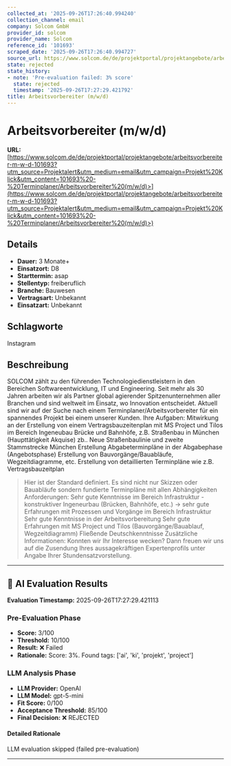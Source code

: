 ```yaml
---
collected_at: '2025-09-26T17:26:40.994240'
collection_channel: email
company: Solcom GmbH
provider_id: solcom
provider_name: Solcom
reference_id: '101693'
scraped_date: '2025-09-26T17:26:40.994727'
source_url: https://www.solcom.de/de/projektportal/projektangebote/arbeitsvorbereiter-m-w-d-101693?utm_source=Projektalert&utm_medium=email&utm_campaign=Projekt%20Klick&utm_content=101693%20-%20Terminplaner/Arbeitsvorbereiter%20(m/w/d)>
state: rejected
state_history:
- note: 'Pre-evaluation failed: 3% score'
  state: rejected
  timestamp: '2025-09-26T17:27:29.421792'
title: Arbeitsvorbereiter (m/w/d)
---
```




# Arbeitsvorbereiter (m/w/d)
**URL:** [https://www.solcom.de/de/projektportal/projektangebote/arbeitsvorbereiter-m-w-d-101693?utm_source=Projektalert&utm_medium=email&utm_campaign=Projekt%20Klick&utm_content=101693%20-%20Terminplaner/Arbeitsvorbereiter%20(m/w/d)>](https://www.solcom.de/de/projektportal/projektangebote/arbeitsvorbereiter-m-w-d-101693?utm_source=Projektalert&utm_medium=email&utm_campaign=Projekt%20Klick&utm_content=101693%20-%20Terminplaner/Arbeitsvorbereiter%20(m/w/d)>)
## Details
- **Dauer:** 3 Monate+
- **Einsatzort:** D8
- **Starttermin:** asap
- **Stellentyp:** freiberuflich
- **Branche:** Bauwesen
- **Vertragsart:** Unbekannt
- **Einsatzart:** Unbekannt

## Schlagworte
Instagram

## Beschreibung
SOLCOM zählt zu den führenden Technologiedienstleistern in den Bereichen Softwareentwicklung, IT und Engineering. Seit mehr als 30 Jahren arbeiten wir als Partner global agierender Spitzenunternehmen aller Branchen und sind weltweit im Einsatz, wo Innovation entscheidet.
Aktuell sind wir auf der Suche nach einem Terminplaner/Arbeitsvorbereiter für ein spannendes Projekt bei einem unserer Kunden.
Ihre Aufgaben:
Mitwirkung an der Erstellung von einem Vertragsbauzeitenplan mit MS Project und Tilos im Bereich Ingeneubau Brücke und Bahnhöfe, z.B. Straßenbau in München (Haupttätigkeit Akquise) zb.. Neue Straßenbaulinie und zweite Stammstrecke München
Erstellung Abgabeterminpläne in der Abgabephase (Angebotsphase)
Erstellung von Bauvorgänge/Bauabläufe, Wegzeitdiagramme, etc.
Erstellung von detaillierten Terminpläne wie z.B. Vertragsbauzeitplan
> Hier ist der Standard definiert. Es sind nicht nur Skizzen oder Bauabläufe sondern fundierte Terminpläne mit allen Abhängigkeiten
Anforderungen:
Sehr gute Kenntnisse im Bereich Infrastruktur - konstruktiver Ingeneurbau (Brücken, Bahnhöfe, etc.) ->
sehr gute Erfahrungen mit Prozessen und Vorgänge im Bereich Infrastruktur
Sehr gute Kenntnisse in der Arbeitsvorbereitung
Sehr gute Erfahrungen mit MS Project und Tilos (Bauvorgänge/Bauablauf, Wegzeitdiagramm)
Fließende Deutschkenntnisse
Zusätzliche Informationen:
Konnten wir Ihr Interesse wecken? Dann freuen wir uns auf die Zusendung Ihres aussagekräftigen Expertenprofils unter Angabe Ihrer Stundensatzvorstellung.

---

## 🤖 AI Evaluation Results

**Evaluation Timestamp:** 2025-09-26T17:27:29.421113

### Pre-Evaluation Phase
- **Score:** 3/100
- **Threshold:** 10/100
- **Result:** ❌ Failed
- **Rationale:** Score: 3%. Found tags: ['ai', 'ki', 'projekt', 'project']

### LLM Analysis Phase
- **LLM Provider:** OpenAI
- **LLM Model:** gpt-5-mini
- **Fit Score:** 0/100
- **Acceptance Threshold:** 85/100
- **Final Decision:** ❌ REJECTED

#### Detailed Rationale
LLM evaluation skipped (failed pre-evaluation)

---
